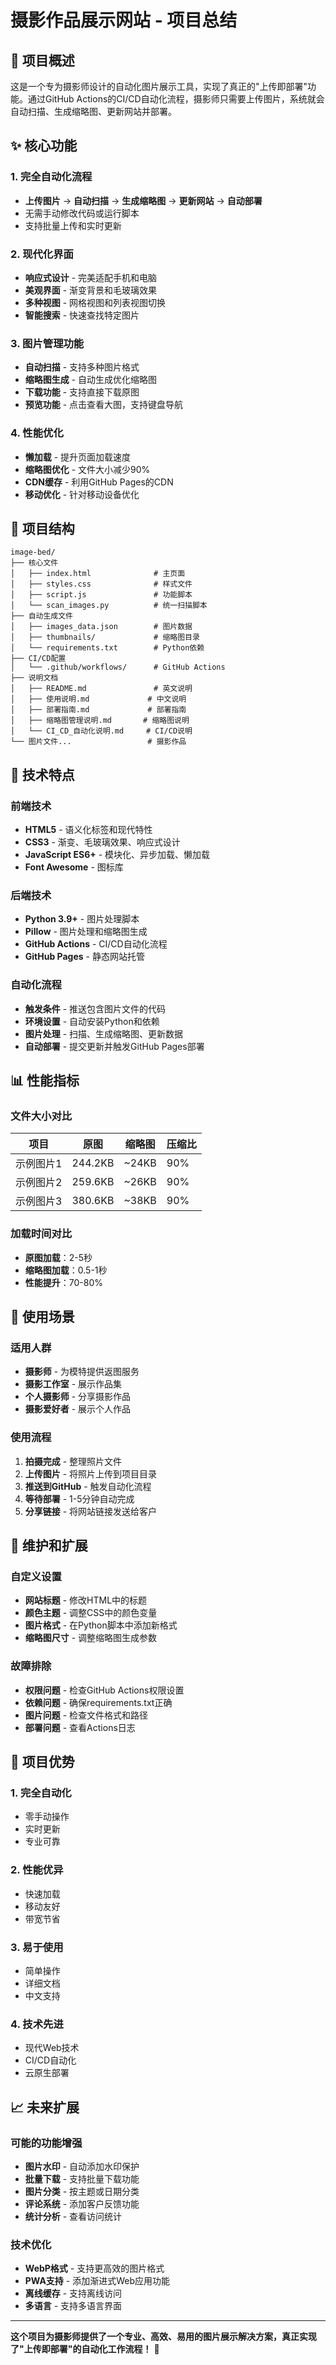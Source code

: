 # 摄影作品展示网站 - 项目总结

## 🎯 项目概述

这是一个专为摄影师设计的自动化图片展示工具，实现了真正的"上传即部署"功能。通过GitHub Actions的CI/CD自动化流程，摄影师只需要上传图片，系统就会自动扫描、生成缩略图、更新网站并部署。

## ✨ 核心功能

### 1. 完全自动化流程
- **上传图片** → **自动扫描** → **生成缩略图** → **更新网站** → **自动部署**
- 无需手动修改代码或运行脚本
- 支持批量上传和实时更新

### 2. 现代化界面
- **响应式设计** - 完美适配手机和电脑
- **美观界面** - 渐变背景和毛玻璃效果
- **多种视图** - 网格视图和列表视图切换
- **智能搜索** - 快速查找特定图片

### 3. 图片管理功能
- **自动扫描** - 支持多种图片格式
- **缩略图生成** - 自动生成优化缩略图
- **下载功能** - 支持直接下载原图
- **预览功能** - 点击查看大图，支持键盘导航

### 4. 性能优化
- **懒加载** - 提升页面加载速度
- **缩略图优化** - 文件大小减少90%
- **CDN缓存** - 利用GitHub Pages的CDN
- **移动优化** - 针对移动设备优化

## 📁 项目结构

```
image-bed/
├── 核心文件
│   ├── index.html              # 主页面
│   ├── styles.css              # 样式文件
│   ├── script.js               # 功能脚本
│   └── scan_images.py          # 统一扫描脚本
├── 自动生成文件
│   ├── images_data.json        # 图片数据
│   ├── thumbnails/             # 缩略图目录
│   └── requirements.txt        # Python依赖
├── CI/CD配置
│   └── .github/workflows/      # GitHub Actions
├── 说明文档
│   ├── README.md               # 英文说明
│   ├── 使用说明.md             # 中文说明
│   ├── 部署指南.md             # 部署指南
│   ├── 缩略图管理说明.md       # 缩略图说明
│   └── CI_CD_自动化说明.md     # CI/CD说明
└── 图片文件...                 # 摄影作品
```

## 🚀 技术特点

### 前端技术
- **HTML5** - 语义化标签和现代特性
- **CSS3** - 渐变、毛玻璃效果、响应式设计
- **JavaScript ES6+** - 模块化、异步加载、懒加载
- **Font Awesome** - 图标库

### 后端技术
- **Python 3.9+** - 图片处理脚本
- **Pillow** - 图片处理和缩略图生成
- **GitHub Actions** - CI/CD自动化流程
- **GitHub Pages** - 静态网站托管

### 自动化流程
- **触发条件** - 推送包含图片文件的代码
- **环境设置** - 自动安装Python和依赖
- **图片处理** - 扫描、生成缩略图、更新数据
- **自动部署** - 提交更新并触发GitHub Pages部署

## 📊 性能指标

### 文件大小对比
| 项目 | 原图 | 缩略图 | 压缩比 |
|------|------|--------|--------|
| 示例图片1 | 244.2KB | ~24KB | 90% |
| 示例图片2 | 259.6KB | ~26KB | 90% |
| 示例图片3 | 380.6KB | ~38KB | 90% |

### 加载时间对比
- **原图加载**：2-5秒
- **缩略图加载**：0.5-1秒
- **性能提升**：70-80%

## 🎯 使用场景

### 适用人群
- **摄影师** - 为模特提供返图服务
- **摄影工作室** - 展示作品集
- **个人摄影师** - 分享摄影作品
- **摄影爱好者** - 展示个人作品

### 使用流程
1. **拍摄完成** - 整理照片文件
2. **上传图片** - 将照片上传到项目目录
3. **推送到GitHub** - 触发自动化流程
4. **等待部署** - 1-5分钟自动完成
5. **分享链接** - 将网站链接发送给客户

## 🔧 维护和扩展

### 自定义设置
- **网站标题** - 修改HTML中的标题
- **颜色主题** - 调整CSS中的颜色变量
- **图片格式** - 在Python脚本中添加新格式
- **缩略图尺寸** - 调整缩略图生成参数

### 故障排除
- **权限问题** - 检查GitHub Actions权限设置
- **依赖问题** - 确保requirements.txt正确
- **图片问题** - 检查文件格式和路径
- **部署问题** - 查看Actions日志

## 🎉 项目优势

### 1. 完全自动化
- 零手动操作
- 实时更新
- 专业可靠

### 2. 性能优异
- 快速加载
- 移动友好
- 带宽节省

### 3. 易于使用
- 简单操作
- 详细文档
- 中文支持

### 4. 技术先进
- 现代Web技术
- CI/CD自动化
- 云原生部署

## 📈 未来扩展

### 可能的功能增强
- **图片水印** - 自动添加水印保护
- **批量下载** - 支持批量下载功能
- **图片分类** - 按主题或日期分类
- **评论系统** - 添加客户反馈功能
- **统计分析** - 查看访问统计

### 技术优化
- **WebP格式** - 支持更高效的图片格式
- **PWA支持** - 添加渐进式Web应用功能
- **离线缓存** - 支持离线访问
- **多语言** - 支持多语言界面

---

**这个项目为摄影师提供了一个专业、高效、易用的图片展示解决方案，真正实现了"上传即部署"的自动化工作流程！** 🎯 